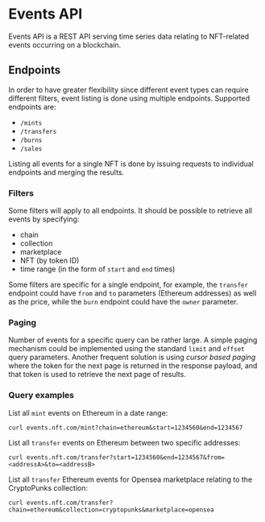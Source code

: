 # Events API

Events API is a REST API serving time series data relating to NFT-related events occurring on a blockchain.

## Endpoints

In order to have greater flexibility since different event types can require different filters, event listing is done using multiple endpoints.
Supported endpoints are:

- `/mints`
- `/transfers`
- `/burns`
- `/sales`

Listing all events for a single NFT is done by issuing requests to individual endpoints and merging the results.

### Filters

Some filters will apply to all endpoints.
It should be possible to retrieve all events by specifying:

- chain
- collection
- marketplace
- NFT (by token ID)
- time range (in the form of `start` and `end` times)

Some filters are specific for a single endpoint, for example, the `transfer` endpoint could have `from` and `to` parameters (Ethereum addresses) as well as the price, while the `burn` endpoint could have the `owner` parameter.

### Paging

Number of events for a specific query can be rather large.
A simple paging mechanism could be implemented using the standard `limit` and `offset` query parameters.
Another frequent solution is using *cursor based paging* where the token for the next page is returned in the response payload, and that token is used to retrieve the next page of results.

### Query examples

List all `mint` events on Ethereum in a date range:

```
curl events.nft.com/mint?chain=ethereum&start=1234560&end=1234567
```

List all `transfer` events on Ethereum between two specific addresses:

```
curl events.nft.com/transfer?start=1234560&end=1234567&from=<addressA>&to=<addressB>
```

List all `transfer` Ethereum events for Opensea marketplace relating to the CryptoPunks collection:

```
curl events.nft.com/transfer?chain=ethereum&collection=cryptopunks&marketplace=opensea
```
